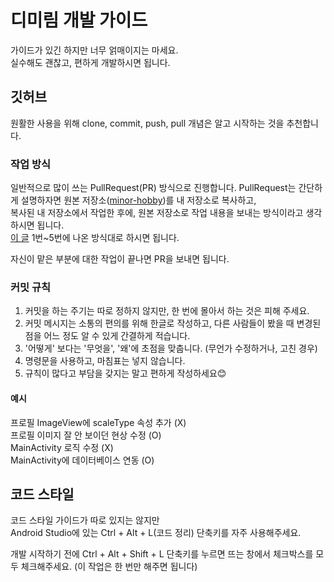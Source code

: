 디미림 개발 가이드
===

가이드가 있긴 하지만 너무 얽매이지는 마세요.  
실수해도 괜찮고, 편하게 개발하시면 됩니다.

## 깃허브
원활한 사용을 위해 clone, commit, push, pull 개념은 알고 시작하는 것을 추천합니다.

### 작업 방식
일반적으로 많이 쓰는 PullRequest(PR) 방식으로 진행합니다.
PullRequest는 간단하게 설명하자면 원본 저장소([minor-hobby](https://github.com/Dimirim/minor-hobby))를 내 저장소로 복사하고,  
복사된 내 저장소에서 작업한 후에, 원본 저장소로 작업 내용을 보내는 방식이라고 생각하시면 됩니다.  
[이 글](https://wayhome25.github.io/git/2017/07/08/git-first-pull-request-story/) 1번~5번에 나온 방식대로 하시면 됩니다.  

자신이 맡은 부분에 대한 작업이 끝나면 PR을 보내면 됩니다.

### 커밋 규칙
1. 커밋을 하는 주기는 따로 정하지 않지만, 한 번에 몰아서 하는 것은 피해 주세요.
2. 커밋 메시지는 소통의 편의를 위해 한글로 작성하고, 다른 사람들이 봤을 때 변경된 점을 어느 정도 알 수 있게 간결하게 적습니다.
3. '어떻게' 보다는 '무엇을', '왜'에 초점을 맞춥니다. (무언가 수정하거나, 고친 경우)
4. 명령문을 사용하고, 마침표는 넣지 않습니다.
5. 규칙이 많다고 부담을 갖지는 말고 편하게 작성하세요😊

#### 예시
프로필 ImageView에 scaleType 속성 추가 (X)  
프로필 이미지 잘 안 보이던 현상 수정 (O)  
MainActivity 로직 수정 (X)  
MainActivity에 데이터베이스 연동 (O)

## 코드 스타일
코드 스타일 가이드가 따로 있지는 않지만  
Android Studio에 있는 Ctrl + Alt + L(코드 정리) 단축키를 자주 사용해주세요.  

개발 시작하기 전에 Ctrl + Alt + Shift + L 단축키를 누르면 뜨는 창에서 체크박스를 모두 체크해주세요. (이 작업은 한 번만 해주면 됩니다)
